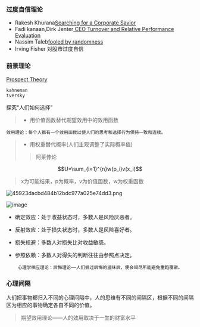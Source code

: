 ### 过度自信理论

* Rakesh Khurana[Searching for a Corporate Savior ](https://book.douban.com/subject/2774954/)
* Fadi kanaan,Dirk Jenter[
CEO Turnover and Relative Performance Evaluation](http://eprints.lse.ac.uk/64421/1/__lse.ac.uk_storage_LIBRARY_Secondary_libfile_shared_repository_Content_Jenter,%20D_CEO%20turnover_Jenter_CEO%20turnover_2015.pdf)
* Nassim Taleb[fooled by randomness](https://book.douban.com/subject/10773362/)
* Irving Fisher 对股市过度自信

### 前景理论
[Prospect Theory](http://www.its.caltech.edu/~camerer/Ec101/ProspectTheory.pdf)
    
    kahneman 
    tversky
    
探究“人们如何选择”
>* 用价值函数替代期望效用中的效用函数

    效用理论：每个人都有一个效用函数以使人们的思考和选择行为保持一致和连续。
>* 用权重替代概率(人们主观调整了实际概率值)
>>阿莱悖论
```math
U=\sum_{i=1}^{n}w(p_i)v(x_i)
```
>x为可能结果，p为概率，v为价值函数，w为权重函数

![45923dacbd484b12bdc977a025e74dd3.png](en-resource://database/3184:1)

![image](https://zh.wikipedia.org/wiki/%E5%B1%95%E6%9C%9B%E7%90%86%E8%AE%BA#/media/File:Valuefun.jpg)
    

* 确定效应：处于收益状态时，多数人是风险厌恶者。
* 反射效应：处于损失状态时，多数人是风险喜好者。
* 损失规避：多数人对损失比对收益敏感。
* 参照依赖：多数人对得失的判断往往由参照点决定。
    
    
       心理学相应理论：后悔理论——人们尝过后悔的滋味后，便会竭尽所能避免重蹈覆辙。
       
### 心理间隔
人们把事物都归入不同的心理间隔中，人的思维有不同的间隔区，根据不同的间隔区为相应的事物确定各自不同的价值。
>期望效用理论——人的效用取决于一生的财富水平

